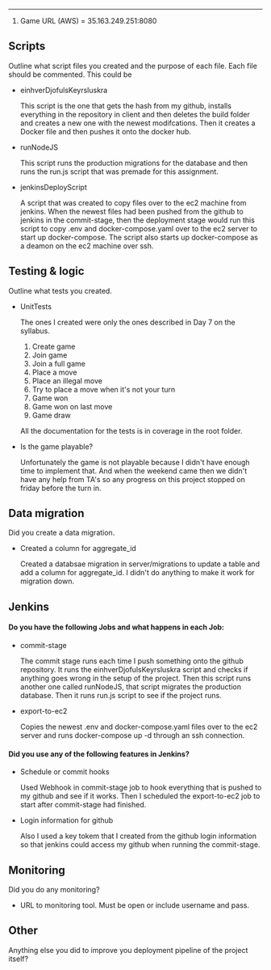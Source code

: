 
----

1. Game URL (AWS) = 35.163.249.251:8080


## Scripts

Outline what script files you created and the purpose of each file. Each file should be commented. This could be

- einhverDjofulsKeyrsluskra

  This script is the one that gets the hash from my github, installs everything in the repository
  in client and then deletes the build folder and creates a new one with the newest modifcations.
  Then it creates a Docker file and then pushes it onto the docker hub.

- runNodeJS

  This script runs the production migrations for the database and then runs the run.js script
  that was premade for this assignment.

- jenkinsDeployScript

  A script that was created to copy files over to the ec2 machine from jenkins. When the newest files had been
  pushed from the github to jenkins in the commit-stage, then the deployment stage would run this script
  to copy .env and docker-compose.yaml over to the ec2 server to start up docker-compose. The script also
  starts up docker-compose as a deamon on the ec2 machine over ssh.



## Testing & logic

Outline what tests you created.

- UnitTests

  The ones I created were only the ones described in Day 7 on the syllabus.
  1. Create game
  2. Join game
  3. Join a full game
  4. Place a move
  5. Place an illegal move
  6. Try to place a move when it's not your turn
  7. Game won
  8. Game won on last move
  9. Game draw

  All the documentation for the tests is in coverage in the root folder.

- Is the game playable?

  Unfortunately the game is not playable because I didn't have enough time to implement that.
  And when the weekend came then we didn't have any help from TA's so any progress on this project
  stopped on friday before the turn in.

## Data migration

Did you create a data migration.

- Created a column for aggregate_id

  Created a databsae migration in server/migrations to update a table and add a column
  for aggregate_id. I didn't do anything to make it work for migration down.



## Jenkins

#### Do you have the following Jobs and what happens in each Job:

- commit-stage

  The commit stage runs each time I push something onto the github repository. It runs the
  einhverDjofulsKeyrsluskra script and checks if anything goes wrong in the setup of the
  project. Then this script runs another one called runNodeJS, that script migrates the production database.
  Then it runs run.js script to see if the project runs.

- export-to-ec2

  Copies the newest .env and docker-compose.yaml files over to the ec2 server and runs docker-compose up -d
  through an ssh connection.

#### Did you use any of the following features in Jenkins?

- Schedule or commit hooks

  Used Webhook in commit-stage job to hook everything that is pushed to my github and see if it works. Then I scheduled
  the export-to-ec2 job to start after commit-stage had finished.

- Login information for github

  Also I used a key tokem that I created from the github login information so that jenkins could
  access my github when running the commit-stage.


## Monitoring

Did you do any monitoring?

- URL to monitoring tool. Must be open or include username and pass.



## Other

Anything else you did to improve you deployment pipeline of the project itself?
